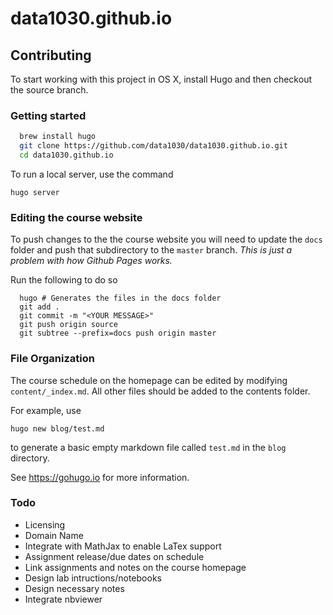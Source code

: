 # data1030.github.io

## Contributing
To start working with this project in OS X, install Hugo and then checkout the source branch.

### Getting started
```bash
  brew install hugo
  git clone https://github.com/data1030/data1030.github.io.git
  cd data1030.github.io
```

To run a local server, use the command

```
hugo server
```

### Editing the course website
To push changes to the the course website you will need to update the `docs` folder and push that subdirectory to
the `master` branch. *This is just a problem with how Github Pages works.*

Run the following to do so
```
  hugo # Generates the files in the docs folder
  git add .
  git commit -m "<YOUR MESSAGE>"
  git push origin source
  git subtree --prefix=docs push origin master
```

### File Organization

The course schedule on the homepage can be edited by modifying `content/_index.md`.
All other files should be added to the contents folder.

For example, use

```
hugo new blog/test.md
```

to generate a basic empty markdown file called `test.md` in the `blog` directory.

See https://gohugo.io for more information.


### Todo

* Licensing
* Domain Name
* Integrate with MathJax to enable LaTex support
* Assignment release/due dates on schedule
* Link assignments and notes on the course homepage
* Design lab intructions/notebooks
* Design necessary notes
* Integrate nbviewer


  
